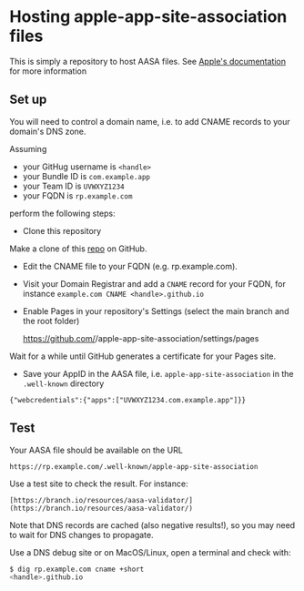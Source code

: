 # Hosting apple-app-site-association files

This is simply a repository to host AASA files. See [Apple's documentation](https://developer.apple.com/documentation/xcode/supporting-associated-domains
) for more information

## Set up

You will need to control a domain name, i.e. to add CNAME records to your domain's DNS zone.

Assuming

- your GitHug username is `<handle>`
- your Bundle ID is `com.example.app`
- your Team ID is `UVWXYZ1234`
- your FQDN is `rp.example.com`

perform the following steps:

- Clone this repository

Make a clone of this [repo](https://github.com/joostd/apple-app-site-association) on GitHub.

- Edit the CNAME file to your FQDN (e.g. rp.example.com).

- Visit your Domain Registrar and add a `CNAME` record for your FQDN, for instance `example.com CNAME <handle>.github.io`

- Enable Pages in your repository's Settings (select the main branch and the root folder)

    https://github.com/<handle>/apple-app-site-association/settings/pages

Wait for a while until GitHub generates a certificate for your Pages site.
    
- Save your AppID in the AASA file, i.e. `apple-app-site-association` in the `.well-known` directory

`{"webcredentials":{"apps":["UVWXYZ1234.com.example.app"]}}`
    
## Test

Your AASA file should be available on the URL
    
    https://rp.example.com/.well-known/apple-app-site-association
    
Use a test site to check the result. For instance:

    [https://branch.io/resources/aasa-validator/](https://branch.io/resources/aasa-validator/)

Note that DNS records are cached (also negative results!), so you may need to wait for DNS changes to propagate.

Use a DNS debug site or on MacOS/Linux, open a terminal and check with:
    
```bash
$ dig rp.example.com cname +short
<handle>.github.io
```

